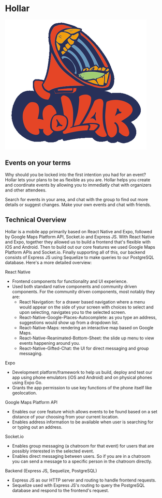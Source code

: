 # Hollar
![alt text](https://github.com/2106-tomatoes/Hollar/blob/main/Hollar-Front/assets/Hollar.png)

## Events on your terms
Why should you be locked into the first intention you had for an event? Hollar lets your plans to be as flexible as you are.
Hollar helps you create and coordinate events by allowing you to immediatly chat with organizers and other attendees.

Search for events in your area, and chat with the group to find out more details or suggest changes. Make your own events and chat with friends.

## Technical Overview
Hollar is a mobile app primarily based on React Native and Expo, followed by Google Maps Platform API, Socket.io and Express JS. With React Native and Expo, together they allowed us to build a frontend that's flexible with iOS and Android. Then to build out our core features we used Google Maps Platform APIs and Socket.io. Finally supporting all of this, our backend consists of Express JS using Sequelize to make queries to our PostgreSQL database. Here's a more detailed overview:

React Native
- Frontend components for functionality and UI experience.
- Used both standard native components and community driven components. For the community driven components, most notably they are:
  - React Navigation: for a drawer based navigation where a menu would appear on the side of your screen with choices to select and upon selecting, navigates you to the selected screen.
  - React-Native-Google-Places-Autocomplete: as you type an address, suggestions would show up from a dropdown list.
  - React-Native-Maps: rendering an interactive map based on Google Maps.
  - React-Native-Reanimated-Bottom-Sheet: the slide up menu to view events happening around you.
  - React-Native-Gifted-Chat: the UI for direct messaging and group messaging.

Expo
- Development platform/framework to help us build, deploy and test our app using phone emulators (iOS and Android) and on physical phones using Expo Go. 
- Grants the app permission to use key functions of the phone itself like geolocation.

Google Maps Platform API
- Enables our core feature which allows events to be found based on a set distance of your choosing from your current location.
- Enables address information to be available when user is searching for or typing out an address.

Socket.io
- Enables group messaging (a chatroom for that event) for users that are possibly interested in the selected event. 
- Enables direct messaging between users. So if you are in a chatroom you can send a message to a specific person in the chatroom directly.

Backend (Express JS, Sequelize, PostgreSQL)
- Express JS as our HTTP server and routing to handle frontend requests.
- Sequelize used with Express JS's routing to query the PostgreSQL database and respond to the frontend's request.
